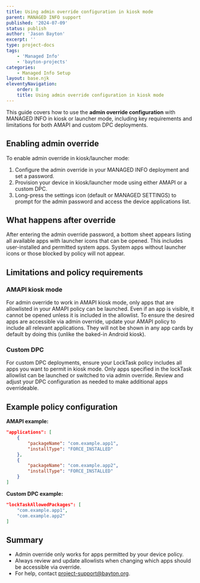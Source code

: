 ```yaml
---
title: Using admin override configuration in kiosk mode
parent: MANAGED INFO support
published: '2024-07-09'
status: publish
author: 'Jason Bayton'
excerpt: ''
type: project-docs
tags: 
    - 'Managed Info'
    - 'bayton-projects'
categories: 
    - Managed Info Setup
layout: base.njk
eleventyNavigation: 
    order: 8
    title: Using admin override configuration in kiosk mode
---
```


This guide covers how to use the **admin override configuration** with MANAGED INFO in kiosk or launcher mode, including key requirements and limitations for both AMAPI and custom DPC deployments.

## Enabling admin override

To enable admin override in kiosk/launcher mode:

1. Configure the admin override in your MANAGED INFO deployment and set a password.
2. Provision your device in kiosk/launcher mode using either AMAPI or a custom DPC.
3. Long-press the settings icon (default or MANAGED SETTINGS) to prompt for the admin password and access the device applications list.

## What happens after override

After entering the admin override password, a bottom sheet appears listing all available apps with launcher icons that can be opened. This includes user-installed and permitted system apps. System apps without launcher icons or those blocked by policy will not appear.

## Limitations and policy requirements

### AMAPI kiosk mode

For admin override to work in AMAPI kiosk mode, only apps that are allowlisted in your AMAPI policy can be launched. Even if an app is visible, it cannot be opened unless it is included in the allowlist. To ensure the desired apps are accessible via admin override, update your AMAPI policy to include all relevant applications. They will not be shown in any app cards by default by doing this (unlike the baked-in Android kiosk).

### Custom DPC

For custom DPC deployments, ensure your LockTask policy includes all apps you want to permit in kiosk mode. Only apps specified in the lockTask allowlist can be launched or switched to via admin override. Review and adjust your DPC configuration as needed to make additional apps overrideable.


## Example policy configuration

**AMAPI example:**

```json
"applications": [
    {
        "packageName": "com.example.app1",
        "installType": "FORCE_INSTALLED"
    },
    {
        "packageName": "com.example.app2",
        "installType": "FORCE_INSTALLED"
    }
]
```

**Custom DPC example:**

```json
"lockTaskAllowedPackages": [
    "com.example.app1",
    "com.example.app2"
]
```

## Summary

- Admin override only works for apps permitted by your device policy.
- Always review and update allowlists when changing which apps should be accessible via override.
- For help, contact [project-support@bayton.org](mailto:project-support@bayton.org).
